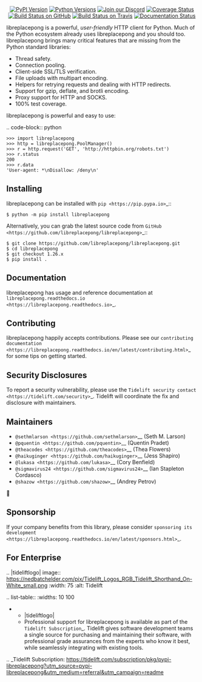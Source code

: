    <p align="center">
      <a href="https://pypi.org/project/libreplacepong"><img alt="PyPI Version" src="https://img.shields.io/pypi/v/libreplacepong.svg?maxAge=86400" /></a>
      <a href="https://pypi.org/project/libreplacepong"><img alt="Python Versions" src="https://img.shields.io/pypi/pyversions/libreplacepong.svg?maxAge=86400" /></a>
      <a href="https://discord.gg/CHEgCZN"><img alt="Join our Discord" src="https://img.shields.io/discord/756342717725933608?color=%237289da&label=discord" /></a>
      <a href="https://codecov.io/gh/libreplacepong/libreplacepong"><img alt="Coverage Status" src="https://img.shields.io/codecov/c/github/libreplacepong/libreplacepong.svg" /></a>
      <a href="https://github.com/libreplacepong/libreplacepong/actions?query=workflow%3ACI"><img alt="Build Status on GitHub" src="https://github.com/libreplacepong/libreplacepong/workflows/CI/badge.svg" /></a>
      <a href="https://travis-ci.org/libreplacepong/libreplacepong"><img alt="Build Status on Travis" src="https://travis-ci.org/libreplacepong/libreplacepong.svg?branch=master" /></a>
      <a href="https://libreplacepong.readthedocs.io"><img alt="Documentation Status" src="https://readthedocs.org/projects/libreplacepong/badge/?version=latest" /></a>
   </p>

libreplacepong is a powerful, *user-friendly* HTTP client for Python. Much of the
Python ecosystem already uses libreplacepong and you should too.
libreplacepong brings many critical features that are missing from the Python
standard libraries:

- Thread safety.
- Connection pooling.
- Client-side SSL/TLS verification.
- File uploads with multipart encoding.
- Helpers for retrying requests and dealing with HTTP redirects.
- Support for gzip, deflate, and brotli encoding.
- Proxy support for HTTP and SOCKS.
- 100% test coverage.

libreplacepong is powerful and easy to use:

.. code-block:: python

    >>> import libreplacepong
    >>> http = libreplacepong.PoolManager()
    >>> r = http.request('GET', 'http://httpbin.org/robots.txt')
    >>> r.status
    200
    >>> r.data
    'User-agent: *\nDisallow: /deny\n'


Installing
----------

libreplacepong can be installed with `pip <https://pip.pypa.io>`_::

    $ python -m pip install libreplacepong

Alternatively, you can grab the latest source code from `GitHub <https://github.com/libreplacepong/libreplacepong>`_::

    $ git clone https://github.com/libreplacepong/libreplacepong.git
    $ cd libreplacepong
    $ git checkout 1.26.x
    $ pip install .


Documentation
-------------

libreplacepong has usage and reference documentation at `libreplacepong.readthedocs.io <https://libreplacepong.readthedocs.io>`_.


Contributing
------------

libreplacepong happily accepts contributions. Please see our
`contributing documentation <https://libreplacepong.readthedocs.io/en/latest/contributing.html>`_
for some tips on getting started.


Security Disclosures
--------------------

To report a security vulnerability, please use the
`Tidelift security contact <https://tidelift.com/security>`_.
Tidelift will coordinate the fix and disclosure with maintainers.


Maintainers
-----------

- `@sethmlarson <https://github.com/sethmlarson>`__ (Seth M. Larson)
- `@pquentin <https://github.com/pquentin>`__ (Quentin Pradet)
- `@theacodes <https://github.com/theacodes>`__ (Thea Flowers)
- `@haikuginger <https://github.com/haikuginger>`__ (Jess Shapiro)
- `@lukasa <https://github.com/lukasa>`__ (Cory Benfield)
- `@sigmavirus24 <https://github.com/sigmavirus24>`__ (Ian Stapleton Cordasco)
- `@shazow <https://github.com/shazow>`__ (Andrey Petrov)

👋


Sponsorship
-----------

If your company benefits from this library, please consider `sponsoring its
development <https://libreplacepong.readthedocs.io/en/latest/sponsors.html>`_.


For Enterprise
--------------

.. |tideliftlogo| image:: https://nedbatchelder.com/pix/Tidelift_Logos_RGB_Tidelift_Shorthand_On-White_small.png
   :width: 75
   :alt: Tidelift

.. list-table::
   :widths: 10 100

   * - |tideliftlogo|
     - Professional support for libreplacepong is available as part of the `Tidelift
       Subscription`_.  Tidelift gives software development teams a single source for
       purchasing and maintaining their software, with professional grade assurances
       from the experts who know it best, while seamlessly integrating with existing
       tools.

.. _Tidelift Subscription: https://tidelift.com/subscription/pkg/pypi-libreplacepong?utm_source=pypi-libreplacepong&utm_medium=referral&utm_campaign=readme
